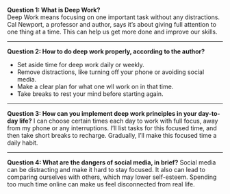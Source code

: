 **Question 1: What is Deep Work?**  
Deep Work means focusing on one important task without any distractions. Cal Newport, a professor and author, says it’s about giving full attention to one thing at a time. This can help us get more done and improve our skills.

---

**Question 2: How to do deep work properly, according to the author?**
- Set aside time for deep work daily or weekly.
- Remove distractions, like turning off your phone or avoiding social media.
- Make a clear plan for what one wll work on in that time.
- Take breaks to rest your mind before starting again.

---

**Question 3: How can you implement deep work principles in your day-to-day life?**
I can choose certain times each day to work with full focus, away from my phone or any interruptions. I’ll list tasks for this focused time, and then take short breaks to recharge. Gradually, I’ll make this focused time a daily habit.

---

**Question 4: What are the dangers of social media, in brief?**
Social media can be distracting and make it hard to stay focused. It also can lead to comparing ourselves with others, which may lower self-esteem. Spending too much time online can make us feel disconnected from real life.
